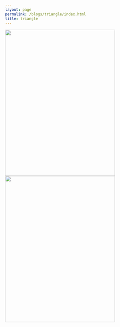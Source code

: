 ```yaml
---
layout: page
permalink: /blogs/triangle/index.html
title: triangle
---
```


<img src="https://apollohong.github.io/images/triangle_fitness.jpg" width="360" height="480">

<img src="https://apollohong.github.io/images/triangle_life.jpg" width="360" height="480">

